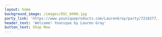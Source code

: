 ```yaml
---
layout: home
background_image: /images/DSC_0490.jpg
party_link: 'https://www.youniqueproducts.com/LaurenGray/party/7218277/view'
header_text: 'Welcome! Younique by Lauren Gray'
button_text: Shop Now
---
```

